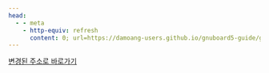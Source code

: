 ```yaml
---
head:
  - - meta
    - http-equiv: refresh
      content: 0; url=https://damoang-users.github.io/gnuboard5-guide/gnuboard/basic-config.html
---
```


[변경된 주소로 바로가기](https://damoang-users.github.io/gnuboard5-guide/gnuboard/basic-config.html)
